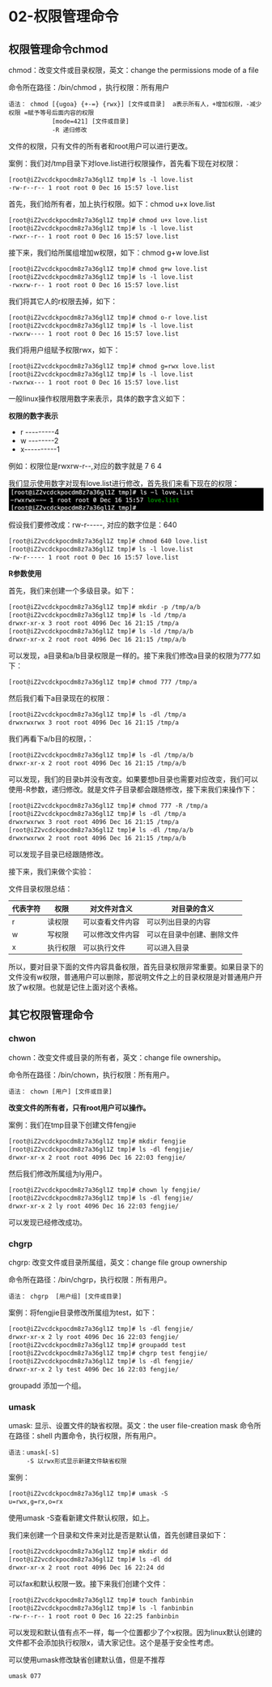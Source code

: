 # 02-权限管理命令


## 权限管理命令chmod

chmod：改变文件或目录权限，英文：change the permissions mode of a file 

命令所在路径：/bin/chmod  ，执行权限：所有用户

```
语法： chmod [{ugoa} {+-=} {rwx}] [文件或目录]  a表示所有人，+增加权限，-减少权限 =赋予等号后面内容的权限
            [mode=421] [文件或目录]
            -R 递归修改
```

文件的权限，只有文件的所有者和root用户可以进行更改。


案例：我们对/tmp目录下对love.list进行权限操作，首先看下现在对权限：

```
[root@iZ2vcdckpocdm8z7a36gl1Z tmp]# ls -l love.list 
-rw-r--r-- 1 root root 0 Dec 16 15:57 love.list
```

首先，我们给所有者，加上执行权限。如下：chmod u+x love.list 
```
[root@iZ2vcdckpocdm8z7a36gl1Z tmp]# chmod u+x love.list 
[root@iZ2vcdckpocdm8z7a36gl1Z tmp]# ls -l love.list 
-rwxr--r-- 1 root root 0 Dec 16 15:57 love.list
```

接下来，我们给所属组增加w权限，如下：chmod g+w love.list
```
[root@iZ2vcdckpocdm8z7a36gl1Z tmp]# chmod g+w love.list 
[root@iZ2vcdckpocdm8z7a36gl1Z tmp]# ls -l love.list 
-rwxrw-r-- 1 root root 0 Dec 16 15:57 love.list
```

我们将其它人的r权限去掉，如下：
```
[root@iZ2vcdckpocdm8z7a36gl1Z tmp]# chmod o-r love.list 
[root@iZ2vcdckpocdm8z7a36gl1Z tmp]# ls -l love.list 
-rwxrw---- 1 root root 0 Dec 16 15:57 love.list
```

我们将用户组赋予权限rwx，如下：

```
[root@iZ2vcdckpocdm8z7a36gl1Z tmp]# chmod g=rwx love.list 
[root@iZ2vcdckpocdm8z7a36gl1Z tmp]# ls -l love.list 
-rwxrwx--- 1 root root 0 Dec 16 15:57 love.list
```

一般linux操作权限用数字来表示，具体的数字含义如下：

**权限的数字表示**

- r ---------4
- w --------2
- x----------1

例如：权限位是rwxrw-r--,对应的数字就是 7 6 4

我们显示使用数字对现有love.list进行修改，首先我们来看下现在的权限：
![](_v_images/20201216211233515_1738907792.png)


假设我们要修改成：rw-r-----, 对应的数字位是：640

```
[root@iZ2vcdckpocdm8z7a36gl1Z tmp]# chmod 640 love.list 
[root@iZ2vcdckpocdm8z7a36gl1Z tmp]# ls -l love.list 
-rw-r----- 1 root root 0 Dec 16 15:57 love.list
```


**R参数使用**

首先，我们来创建一个多级目录。如下：
```
[root@iZ2vcdckpocdm8z7a36gl1Z tmp]# mkdir -p /tmp/a/b
[root@iZ2vcdckpocdm8z7a36gl1Z tmp]# ls -ld /tmp/a
drwxr-xr-x 3 root root 4096 Dec 16 21:15 /tmp/a
[root@iZ2vcdckpocdm8z7a36gl1Z tmp]# ls -ld /tmp/a/b
drwxr-xr-x 2 root root 4096 Dec 16 21:15 /tmp/a/b
```
可以发现，a目录和a/b目录权限是一样的。接下来我们修改a目录的权限为777.如下：

```
[root@iZ2vcdckpocdm8z7a36gl1Z tmp]# chmod 777 /tmp/a
```
然后我们看下a目录现在的权限：
```
[root@iZ2vcdckpocdm8z7a36gl1Z tmp]# ls -dl /tmp/a
drwxrwxrwx 3 root root 4096 Dec 16 21:15 /tmp/a
```

我们再看下a/b目的权限，：
```
[root@iZ2vcdckpocdm8z7a36gl1Z tmp]# ls -dl /tmp/a/b
drwxr-xr-x 2 root root 4096 Dec 16 21:15 /tmp/a/b
```

可以发现，我们的目录b并没有改变。如果要想b目录也需要对应改变，我们可以使用-R参数，递归修改。就是文件子目录都会跟随修改，接下来我们来操作下：

```
[root@iZ2vcdckpocdm8z7a36gl1Z tmp]# chmod 777 -R /tmp/a
[root@iZ2vcdckpocdm8z7a36gl1Z tmp]# ls -dl /tmp/a
drwxrwxrwx 3 root root 4096 Dec 16 21:15 /tmp/a
[root@iZ2vcdckpocdm8z7a36gl1Z tmp]# ls -dl /tmp/a/b
drwxrwxrwx 2 root root 4096 Dec 16 21:15 /tmp/a/b
```

可以发现子目录已经跟随修改。


接下来，我们来做个实验：


文件目录权限总结：

| 代表字符 |  权限   |  对文件对含义   |       对目录的含义       |
| ------- | ------- | -------------- | ---------------------- |
| r       | 读权限   | 可以查看文件内容 | 可以列出目录的内容        |
| w       | 写权限   | 可以修改文件内容 | 可以在目录中创建、删除文件 |
| x       | 执行权限 | 可以执行文件    | 可以进入目录             |



所以，要对目录下面的文件内容具备权限，首先目录权限非常重要。如果目录下的文件没有w权限，普通用户可以删除，那说明文件之上的目录权限是对普通用户开放了w权限。也就是记住上面对这个表格。


## 其它权限管理命令


### chwon

chown：改变文件或目录的所有者，英文：change file ownership。

命令所在路径：/bin/chown，执行权限：所有用户。

```
语法： chown [用户] [文件或目录]
```

**改变文件的所有者，只有root用户可以操作。**


案例：我们在tmp目录下创建文件fengjie

```
[root@iZ2vcdckpocdm8z7a36gl1Z tmp]# mkdir fengjie
[root@iZ2vcdckpocdm8z7a36gl1Z tmp]# ls -dl fengjie/
drwxr-xr-x 2 root root 4096 Dec 16 22:03 fengjie/
```

然后我们修改所属组为ly用户。

```
[root@iZ2vcdckpocdm8z7a36gl1Z tmp]# chown ly fengjie/
[root@iZ2vcdckpocdm8z7a36gl1Z tmp]# ls -dl fengjie/
drwxr-xr-x 2 ly root 4096 Dec 16 22:03 fengjie/
```

可以发现已经修改成功。


### chgrp

chgrp: 改变文件或目录所属组，英文：change file group ownership

命令所在路径：/bin/chgrp，执行权限：所有用户。

```
语法： chgrp  [用户组] [文件或目录]
```

案例：将fengjie目录修改所属组为test，如下：
```
[root@iZ2vcdckpocdm8z7a36gl1Z tmp]# ls -dl fengjie/
drwxr-xr-x 2 ly root 4096 Dec 16 22:03 fengjie/
[root@iZ2vcdckpocdm8z7a36gl1Z tmp]# groupadd test
[root@iZ2vcdckpocdm8z7a36gl1Z tmp]# chgrp test fengjie/
[root@iZ2vcdckpocdm8z7a36gl1Z tmp]# ls -dl fengjie/
drwxr-xr-x 2 ly test 4096 Dec 16 22:03 fengjie/
```

groupadd 添加一个组。


### umask

umask: 显示、设置文件的缺省权限。英文：the user file-creation mask
命令所在路径：shell 内置命令，执行权限，所有用户。

```
语法：umask[-S]
     -S 以rwx形式显示新建文件缺省权限
```

案例：
```
[root@iZ2vcdckpocdm8z7a36gl1Z tmp]# umask -S
u=rwx,g=rx,o=rx
```

使用umask -S查看新建文件默认权限，如上。

我们来创建一个目录和文件来对比是否是默认值，首先创建目录如下：
```
[root@iZ2vcdckpocdm8z7a36gl1Z tmp]# mkdir dd
[root@iZ2vcdckpocdm8z7a36gl1Z tmp]# ls -dl dd
drwxr-xr-x 2 root root 4096 Dec 16 22:24 dd
```

可以fax和默认权限一致。接下来我们创建个文件：
```
[root@iZ2vcdckpocdm8z7a36gl1Z tmp]# touch fanbinbin
[root@iZ2vcdckpocdm8z7a36gl1Z tmp]# ls -l fanbinbin 
-rw-r--r-- 1 root root 0 Dec 16 22:25 fanbinbin
```
可以发现和默认值有点不一样，每一个位置都少了个x权限。因为linux默认创建的文件都不会添加执行权限x，请大家记住。这个是基于安全性考虑。

可以使用umask修改缺省创建默认值，但是不推荐

```
umask 077
```


